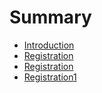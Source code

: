 # Summary

* [Introduction](README.md)
* [Registration](registration.md)
* [Registration](registration.md)
* [Registration1](registration1.md)

